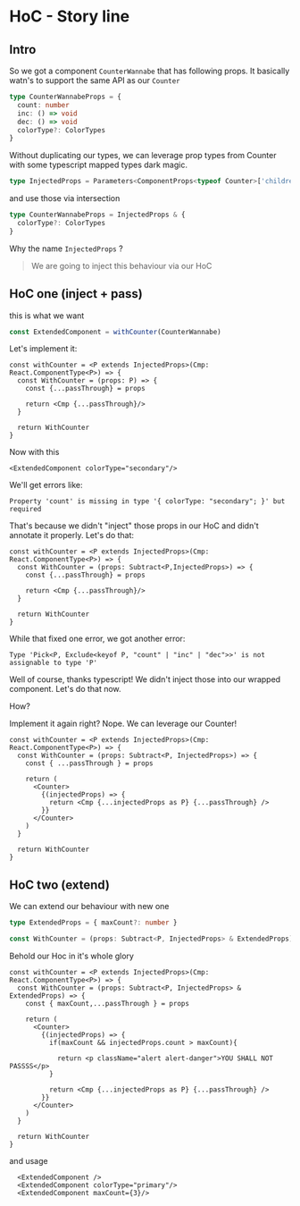 # HoC - Story line


## Intro

So we got a component `CounterWannabe` that has following props. It basically watn's to support the same API as our `Counter`

```ts
type CounterWannabeProps = {
  count: number
  inc: () => void
  dec: () => void
  colorType?: ColorTypes
}
```

Without duplicating our types, we can leverage prop types from Counter with some typescript mapped types dark magic.

```ts
type InjectedProps = Parameters<ComponentProps<typeof Counter>['children']>[0]
```

and use those via intersection

```ts
type CounterWannabeProps = InjectedProps & {
  colorType?: ColorTypes
}
```

Why the name `InjectedProps` ?
> We are going to inject this behaviour via our HoC


## HoC one (inject + pass)

this is what we want

```ts
const ExtendedComponent = withCounter(CounterWannabe)
```

Let's implement it:

```tsx
const withCounter = <P extends InjectedProps>(Cmp: React.ComponentType<P>) => {
  const WithCounter = (props: P) => {
    const {...passThrough} = props

    return <Cmp {...passThrough}/>
  }

  return WithCounter
}
```

Now with this

```tsx
<ExtendedComponent colorType="secondary"/>
```

We'll get errors like:

```
Property 'count' is missing in type '{ colorType: "secondary"; }' but required
```

That's because we didn't "inject" those props in our HoC and didn't annotate it properly. Let's do that:


```tsx
const withCounter = <P extends InjectedProps>(Cmp: React.ComponentType<P>) => {
  const WithCounter = (props: Subtract<P,InjectedProps>) => {
    const {...passThrough} = props

    return <Cmp {...passThrough}/>
  }

  return WithCounter
}
```

While that fixed one error, we got another error:

```
Type 'Pick<P, Exclude<keyof P, "count" | "inc" | "dec">>' is not assignable to type 'P'
```

Well of course, thanks typescript! We didn't inject those into our wrapped component. Let's do that now.

How?

Implement it again right? Nope. We can leverage our Counter!

```tsx
const withCounter = <P extends InjectedProps>(Cmp: React.ComponentType<P>) => {
  const WithCounter = (props: Subtract<P, InjectedProps>) => {
    const { ...passThrough } = props

    return (
      <Counter>
        {(injectedProps) => {
          return <Cmp {...injectedProps as P} {...passThrough} />
        }}
      </Counter>
    )
  }

  return WithCounter
}
```


## HoC two (extend)

We can extend our behaviour with new one


```ts
type ExtendedProps = { maxCount?: number }
```

```ts
const WithCounter = (props: Subtract<P, InjectedProps> & ExtendedProps) => {
```

Behold our Hoc in it's whole glory

```tsx
const withCounter = <P extends InjectedProps>(Cmp: React.ComponentType<P>) => {
  const WithCounter = (props: Subtract<P, InjectedProps> & ExtendedProps) => {
    const { maxCount,...passThrough } = props

    return (
      <Counter>
        {(injectedProps) => {
          if(maxCount && injectedProps.count > maxCount){

            return <p className="alert alert-danger">YOU SHALL NOT PASSSS</p>
          }

          return <Cmp {...injectedProps as P} {...passThrough} />
        }}
      </Counter>
    )
  }

  return WithCounter
}
```


and usage

```tsx
  <ExtendedComponent />
  <ExtendedComponent colorType="primary"/>
  <ExtendedComponent maxCount={3}/>
```